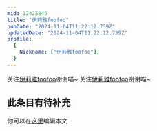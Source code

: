 ```yaml
---
mid: 12425845
title: "伊莉雅foofoo"
pubDate: "2024-11-04T11:22:12.739Z"
updatedDate: "2024-11-04T11:22:12.739Z"
profile:
  {
    Nickname: ["伊莉雅foofoo"],
  }
---
```


关注[伊莉雅foofoo](https://space.bilibili.com/12425845)谢谢喵~ 关注[伊莉雅foofoo](https://space.bilibili.com/12425845)谢谢喵~

## 此条目有待补充
你可以在[这里](https://github.com/Yuhanawa/VTuber.ICU-Content/edit/master/v/伊莉雅foofoo/index.md)编辑本文
